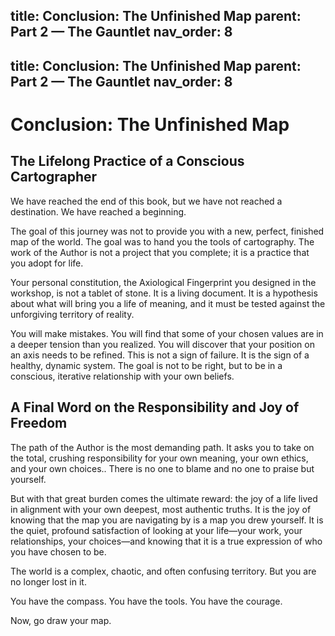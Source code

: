 title: Conclusion: The Unfinished Map
parent: Part 2 — The Gauntlet
nav_order: 8
---
title: Conclusion: The Unfinished Map
parent: Part 2 — The Gauntlet
nav_order: 8
---

# Conclusion: The Unfinished Map

## The Lifelong Practice of a Conscious Cartographer

We have reached the end of this book, but we have not reached a destination. We have reached a beginning.

The goal of this journey was not to provide you with a new, perfect, finished map of the world. The goal was to hand you the tools of cartography. The work of the Author is not a project that you complete; it is a practice that you adopt for life.

Your personal constitution, the Axiological Fingerprint you designed in the workshop, is not a tablet of stone. It is a living document. It is a hypothesis about what will bring you a life of meaning, and it must be tested against the unforgiving territory of reality.

You will make mistakes. You will find that some of your chosen values are in a deeper tension than you realized. You will discover that your position on an axis needs to be refined. This is not a sign of failure. It is the sign of a healthy, dynamic system. The goal is not to be right, but to be in a conscious, iterative relationship with your own beliefs.

## A Final Word on the Responsibility and Joy of Freedom

The path of the Author is the most demanding path. It asks you to take on the total, crushing responsibility for your own meaning, your own ethics, and your own choices.. There is no one to blame and no one to praise but yourself.

But with that great burden comes the ultimate reward: the joy of a life lived in alignment with your own deepest, most authentic truths. It is the joy of knowing that the map you are navigating by is a map you drew yourself. It is the quiet, profound satisfaction of looking at your life—your work, your relationships, your choices—and knowing that it is a true expression of who you have chosen to be.

The world is a complex, chaotic, and often confusing territory. But you are no longer lost in it.

You have the compass. You have the tools. You have the courage.

Now, go draw your map.
